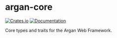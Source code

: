 # argan-core

[![Crates.io](https://img.shields.io/crates/v/argan-core)](https://crates.io/crates/argan-core)
[![Documentation](https://docs.rs/argan-core/badge.svg)](https://docs.rs/argan-core)

Core types and traits for the Argan Web Framework.

